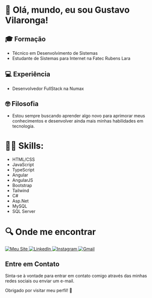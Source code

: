# 👋 Olá, mundo, eu sou Gustavo Vilaronga!

## 🎓 Formação
- Técnico em Desenvolvimento de Sistemas
- Estudante de Sistemas para Internet na Fatec Rubens Lara

## 💻 Experiência
- Desenvolvedor FullStack na Numax

## 🤓 Filosofia
- Estou sempre buscando aprender algo novo para aprimorar meus conhecimentos e desenvolver ainda mais minhas habilidades em tecnologia.

# 👩‍💻 Skills:
- HTML/CSS
- JavaScript
- TypeScript
- Angular
- AngularJS
- Bootstrap
- Tailwind
- C#
- Asp.Net
- MySQL
- SQL Server


# 🔍 Onde me encontrar
<p>
  <a href="https://gustavo-vilaronga.com.br" target="_blank">
    <img src="https://img.shields.io/badge/🔗%20Meu%20Site-6f42c1?style=for-the-badge&logo=firefox-browser&logoColor=white" alt="Meu Site">
  </a>
  <a href="https://www.linkedin.com/in/gustavo-negrão" target="_blank">
    <img src="https://img.shields.io/badge/👨‍💻%20LinkedIn-0A66C2?style=for-the-badge&logo=linkedin&logoColor=white" alt="LinkedIn">
  </a>
  <a href="https://www.instagram.com/gug4_negrao/profilecard/?igsh=MXUwbnNmajgwc2cxdg==" target="_blank">
    <img src="https://img.shields.io/badge/📸%20Instagram-E4405F?style=for-the-badge&logo=instagram&logoColor=white" alt="Instagram">
  </a>
  <a href="mailto:guieguganegrao@gmail.com">
    <img src="https://img.shields.io/badge/✉️%20Gmail-D14836?style=for-the-badge&logo=gmail&logoColor=white" alt="Gmail">
  </a>
</p>


## Entre em Contato
Sinta-se à vontade para entrar em contato comigo através das minhas redes sociais ou enviar um e-mail.

Obrigado por visitar meu perfil! 🚀
